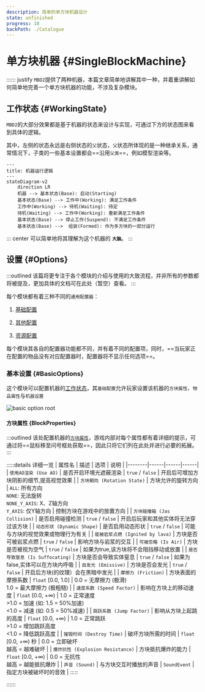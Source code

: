 ```yaml
---
description: 简单的单方块机器设计
state: unfinished
progress: 10
backPath: ./Catalogue
---
```

# 单方块机器 {#SingleBlockMachine}

:::::: justify
`MBD2`提供了两种机器，本篇文章简单地讲解其中一种，并着重讲解如何简单地完善一个单方块机器的功能，不涉及复杂模块。

## 工作状态 {#WorkingState}

`MBD2`的大部分效果都是基于机器的状态来设计与实现，可通过下方的状态图来看到具体的逻辑。

其中，左侧的状态永远是右侧状态的`父`状态，`父`状态所体现的是一种继承关系，通常情况下，子类的一些基本设置都会==沿用`父类`==，例如模型渲染等。

```mermaid
---
title: 机器运行逻辑
---
stateDiagram-v2
    direction LR
    机器 --> 基本状态(Base): 启动(Starting)
    基本状态(Base) --> 工作中(Working): 满足工作条件
    工作中(Working) --> 待机(Waiting): 待定
    待机(Waiting) --> 工作中(Working): 重新满足工作条件
    基本状态(Base) --> 停止工作(Suspend): 不满足工作条件
    基本状态(Base) -->  组装(Formed): 作为多方块的一部分运行
```
::: center
可以简单地将其理解为这个机器的 **`大脑`**。
:::
## 设置 {#Options}
:::outlined
该篇将更专注于各个模块的介绍与使用的大致流程，并非所有的参数都将被提及，更加具体的文档可在此处（暂空）查看。
:::

每个模块都有着三种不同的`通用配置器`：
1. [基础配置](#BasicOptions)
   
2. [其他配置]()

3. [资源配置]()

每个模块其各自的配置器功能都不同，并有着不同的配置项，同时，==当玩家正在配置的物品没有对应配置器时，配置器将不显示任何选项==。

### 基本设置 {#BasicOptions}

这个模块可以配置机器的[工作状态](#WorkingState)，其`基础配置`允许玩家设置该机器的`方块属性`、`物品属性`与`机器设置`

![basic option root](/imgs/mods/custom/mbd2/zh/basic-option-root.png)


#### 方块属性 {BlockProperties}
:::outlined
该处配置机器的[`方块属性`](https://minecraft.fandom.com/zh/wiki/%E6%96%B9%E5%9D%97%E7%8A%B6%E6%80%81)，游戏内部对每个属性都有着详细的提示，可通过将==鼠标移至问号框处获取==，因此只将它们列在此处并进行必要的拓展。
:::

:::::details 详细一览
| 属性名 | 描述 | 选项 | 说明 |
|--------|------|------|------|
| `使用AO渲染 (Use AO)` | 是否开启环境光遮蔽渲染 | `true` / `false` | 开启后可增加方块阴影的细节,提高视觉效果 |
| `方块朝向 (Rotation State)` | 方块允许的旋转方向 | `ALL`: 所有方向<br>`NONE`: 无法旋转<br>`NONE_Y_AXIS`: X、Z轴方向<br>`Y_AXIS`: 仅Y轴方向 | 控制方块在游戏中的放置方向 |
| `方块碰撞箱 (Jas Collision)` | 是否启用碰撞检测 | `true` / `false` | 开启后玩家和其他实体将无法穿过该方块 |
| `动态形状 (Dynamic Shape)` | 是否启用动态形状 | `true` / `false` | 可能与方块的视觉效果或物理行为有关 |
| `能被岩浆点燃 (Ignited by lava)` | 方块是否可被岩浆点燃 | `true` / `false` | 影响方块与岩浆的交互 |
| `可被忽略 (Is Air)` | 方块是否被视为空气 | `true` / `false` | 如果为true,该方块将不会阻挡移动或放置 |
| `是否导致窒息 (Is Suffocating)` | 方块是否会导致实体窒息 | `true` / `false` | 如果为false,实体可以在方块内呼吸 |
| `自发光 (Emissive)` | 方块是否会发光 | `true` / `false` | 开启后方块(的纹理）会在黑暗中发光 |
| `摩擦力 (Friction)` | 方块表面的摩擦系数 | `float` [0.0, 1.0] | 0.0 = 无摩擦力 (极滑)<br>1.0 = 最大摩擦力 (极粗糙) |
| `速度系数 (Speed Factor)` | 影响在方块上的移动速度 | `float` [0.0, +∞) | 1.0 = 正常速度<br>>1.0 = 加速 (如: 1.5 = 50%加速)<br><1.0 = 减速 (如: 0.5 = 50%减速) |
| `跳跃系数 (Jump Factor)` | 影响从方块上起跳的高度 | `float` [0.0, +∞) | 1.0 = 正常跳跃<br>>1.0 = 增加跳跃高度<br><1.0 = 降低跳跃高度 |
| `摧毁时间 (Destroy Time)` | 破坏方块所需的时间 | `float` [0.0, +∞) 秒 | 0.0 = 立即破坏<br>越高 = 越难破坏 |
| `爆炸抗性 (Explosion Resistance)` | 方块抵抗爆炸的能力 | `float` [0.0, +∞) | 0.0 = 无抗性<br>越高 = 越能抵抗爆炸 |
| `声音 (Sound)` | 与方块交互时播放的声音 | `SoundEvent` | 指定方块被破坏时的音效 |
:::::

::::::